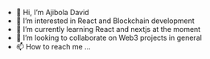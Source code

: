 - 👋 Hi, I’m Ajibola David
- 👀 I’m interested in React and Blockchain development
- 🌱 I’m currently learning React and nextjs at the moment
- 💞️ I’m looking to collaborate on Web3 projects in general
- 📫 How to reach me ...

<!---
AjibolaDsol/AjibolaDsol is a ✨ special ✨ repository because its `README.md` (this file) appears on your GitHub profile.
You can click the Preview link to take a look at your changes.
--->
